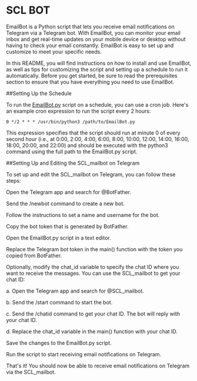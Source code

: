# SCL BOT

EmailBot is a Python script that lets you receive email notifications on Telegram via a Telegram bot. With EmailBot, you can monitor your email inbox and get real-time updates on your mobile device or desktop without having to check your email constantly. EmailBot is easy to set up and customize to meet your specific needs.

In this README, you will find instructions on how to install and use EmailBot, as well as tips for customizing the script and setting up a schedule to run it automatically. Before you get started, be sure to read the prerequisites section to ensure that you have everything you need to use EmailBot.

##Setting Up the Schedule

To run the [EmailBot.py](path/to/EmailBot.py) script on a schedule, you can use a cron job. Here's an example cron expression to run the script every 2 hours:
```
0 */2 * * * /usr/bin/python3 /path/to/EmailBot.py
```
This expression specifies that the script should run at minute 0 of every second hour (i.e., at 0:00, 2:00, 4:00, 6:00, 8:00, 10:00, 12:00, 14:00, 16:00, 18:00, 20:00, and 22:00) and should be executed with the python3 command using the full path to the EmailBot.py script.

##Setting Up and Editing the SCL_mailbot on Telegram

To set up and edit the SCL_mailbot on Telegram, you can follow these steps:

Open the Telegram app and search for @BotFather.

Send the /newbot command to create a new bot.

Follow the instructions to set a name and username for the bot.

Copy the bot token that is generated by BotFather.

Open the EmailBot.py script in a text editor.

Replace the Telegram bot token in the main() function with the token you copied from BotFather.

Optionally, modify the chat_id variable to specify the chat ID where you want to receive the messages. You can use the SCL_mailbot to get your chat ID:

a. Open the Telegram app and search for @SCL_mailbot.

b. Send the /start command to start the bot.

c. Send the /chatid command to get your chat ID. The bot will reply with your chat ID.

d. Replace the chat_id variable in the main() function with your chat ID.

Save the changes to the EmailBot.py script.

Run the script to start receiving email notifications on Telegram.

That's it! You should now be able to receive email notifications on Telegram via the SCL_mailbot.
